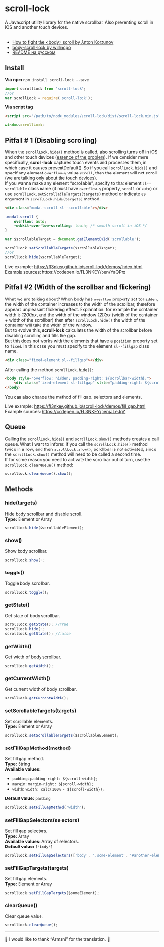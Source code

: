 # scroll-lock
A Javascript utility library for the native scrollbar. Also preventing scroll in iOS and another touch devices.
<br>
<br>
+ [How to fight the \<body\> scroll by Anton Korzunov](https://medium.com/react-camp/how-to-fight-the-body-scroll-2b00267b37ac)
+ [body-scroll-lock by willmcpo](https://github.com/willmcpo/body-scroll-lock)
+ [README на русском](https://github.com/FL3NKEY/scroll-lock/blob/master/README.RU.md)
## Install
**Via npm** `npm install scroll-lock --save`

``` js
import scrollLock from 'scroll-lock';
//or
var scrollLock = require('scroll-lock');
```

**Via script tag**
``` html
<script src="/path/to/node_modules/scroll-lock/dist/scroll-lock.min.js"></script>
```
``` js
window.scrollLock;
```

## Pitfall # 1 (Disabling scrolling)
When the `scrollLock.hide()` method is called, also scrolling turns off in iOS and other touch devices ([essence of the problem](https://stackoverflow.com/questions/28790889/css-how-to-prevent-scrolling-on-ios-safari)). If we consider more specifically, **scroll-lock** captures touch events and processes them, in which case it causes preventDefault(). So if you call `scrollLock.hide()` and specif any element `overflow-y` value `scroll`, then the element will not scroll (we are talking only about the touch devices).
<br>
If you wanna make any element “scrollable”, specify to that element `sl--scrollable` class name (it must have `overflow-y` property, `scroll` or `auto`) or use `scrollLock.setScrollableTargets(targets)` method or indicate as argument in `scrollLock.hide(targets)` method.
```html
<div class="modal-scroll sl--scrollable"></div>
```
```css
.modal-scroll {
	overflow: auto;
	-webkit-overflow-scrolling: touch; /* smooth scroll in iOS */
}
```
```js
var $scrollableTarget = document.getElementById('scrollable');

scrollLock.setScrollableTargets($scrollableTarget);
//or
scrollLock.hide($scrollableTarget);
```

Live example: https://fl3nkey.github.io/scroll-lock/demos/index.html
<br>
Example sources: https://codepen.io/FL3NKEY/pen/YaQPrg


## Pitfall #2 (Width of the scrollbar and flickering)
What we are talking about? When body has `overflow` property set to `hidden`, the width of the container increases to the width of the scrollbar, therefore appears unpleasant flickering effect. Explanation: for example the container width is *1200px*, and the width of the window *1217px* (width of the container + width of the scrollbar) then after `scrollLock.hide()` the width of the container will take the width of the window.
<br>
But to evolve this, **scroll-lock** calculates the width of the scrollbar before disabling scrolling and fills the gap.
<br>
But this does not works with the elements that have a `position` property set to `fixed`.
In this case you must specify to the element `sl--fillgap` class name.
```html
<div class="fixed-element sl--fillgap"></div>
```
After calling the method `scrollLock.hide()`:
```html
<body style="overflow: hidden; padding-right: ${scrollbar-width};">
	<div class="fixed-element sl-fillgap" style="padding-right: ${scrollbar-width};">...</div>
</body>
```
You can also change the [method of fill gap](#setfillgapmethodmethod), [selectors](#setfillgapselectorsselectors) and [elements](#setfillgaptargetstargets).

Live example: https://fl3nkey.github.io/scroll-lock/demos/fill_gap.html
<br>
Example sources: https://codepen.io/FL3NKEY/pen/JLeJqY

## Queue
Calling the `scrollLock.hide()` and `scrollLock.show()` methods creates a call queue. What I want to inform: if you call the `scrollLock.hide()` method twice in a row, and then `scrollLock.show()`, scrollbar is not activated, since the `scrollLock.show()` method will need to be called a second time.
<br>
If for some reason you need to activate the scrollbar out of turn, use the `scrollLock.clearQueue()` method:
``` js
scrollLock.clearQueue().show();
```

## Methods
### hide(targets)
Hide body scrollbar and disable scroll.
<br>
**Type:** Element or Array
``` js
scrollLock.hide($scrollableElement);
```

### show()
Show body scrollbar.
``` js
scrollLock.show();
```

### toggle()
Toggle body scrollbar.
``` js
scrollLock.toggle();
```

### getState()
Get state of body scrollbar.
``` js
scrollLock.getState(); //true
scrollLock.hide();
scrollLock.getState(); //false
```

### getWidth()
Get width of body scrollbar.
``` js
scrollLock.getWidth();
```

### getCurrentWidth()
Get current width of body scrollbar.
``` js
scrollLock.getCurrentWidth();
```

### setScrollableTargets(targets)
Set scrollable elements.
<br>
**Type:** Element or Array
``` js
scrollLock.setScrollableTargets($scrollableElement);
```


### setFillGapMethod(method)
Set fill gap method.
<br>
**Type:** String
<br>
**Available values:**
- `padding`: `padding-right: ${scroll-width};`
- `margin`: `margin-right: ${scroll-width};`
- `width`: `width: calc(100% - ${scroll-width});`

**Default value:** `padding` 
``` js
scrollLock.setFillGapMethod('width');
```

### setFillGapSelectors(selectors)
Set fill gap selectors.
<br>
**Type:** Array
<br>
**Available values:** Array of selectors.
<br>
**Default value:** `['body']` 
``` js
scrollLock.setFillGapSelectors(['body', '.some-element', '#another-element']);
```

### setFillGapTargets(targets)
Set fill gap elements.
<br>
**Type:** Element or Array
``` js
scrollLock.setFillGapTargets($someElement);
```

### clearQueue()
Clear queue value.
``` js
scrollLock.clearQueue();
```

---
🙌 I would like to thank “Armani” for the translation. 🙌
